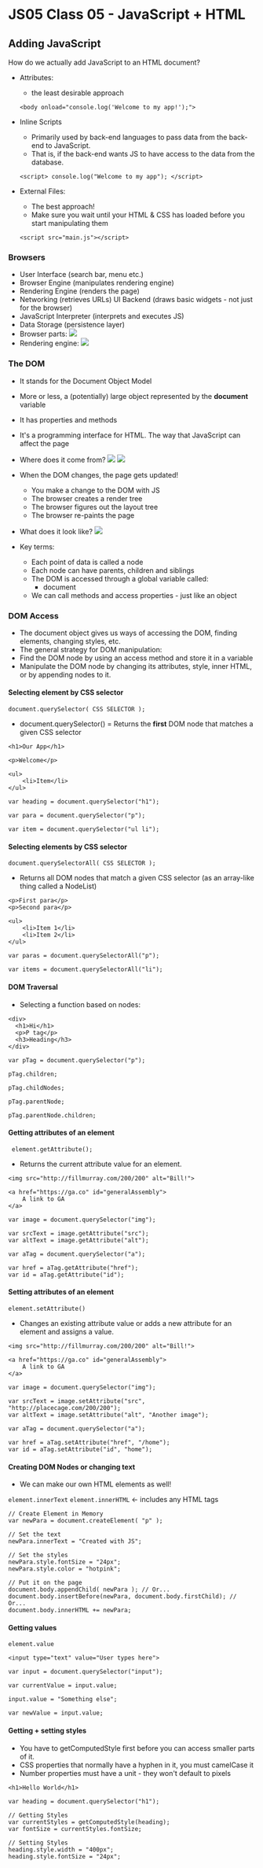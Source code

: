 # JS05 Class 05 - JavaScript + HTML

## Adding JavaScript

How do we actually add JavaScript to an HTML document?

* Attributes:
    * the least desirable approach

    ``` <body onload="console.log('Welcome to my app!');"> ```

* Inline Scripts
    * Primarily used by back-end languages to pass data from the back-end to JavaScript.
    * That is, if the back-end wants JS to have access to the data from the database.

    ```<script> console.log("Welcome to my app"); </script> ```

* External Files: 
    * The best approach!
    * Make sure you wait until your HTML & CSS has loaded before you start manipulating them

    ```<script src="main.js"></script>```


### Browsers

* User Interface (search bar, menu etc.)
* Browser Engine (manipulates rendering engine)
* Rendering Engine (renders the page)
* Networking (retrieves URLs)
UI Backend (draws basic widgets - not just for the browser)
* JavaScript Interpreter (interprets and executes  JS)
* Data Storage (persistence layer)
* Browser parts:
![](img/browserparts.png)
* Rendering engine: 
![](img/renderingengine.png)

### The DOM

* It stands for the Document Object Model
* More or less, a (potentially) large object  represented by the **document** variable
* It has properties and methods
* It's a programming interface for HTML. The way that JavaScript can affect the page

* Where does it come from?
    ![](img/domOrigins.png)
    ![](img/domOrigins2.png)
* When the DOM changes, the page gets updated!
    * You make a change to the DOM with JS
    * The browser creates a render tree
    * The browser figures out the layout tree
    * The browser re-paints the page
* What does it look like?
    ![](img/DOM.png)
* Key terms:
    * Each point of data is called a node
    * Each node can have parents, children and siblings
    * The DOM is accessed through a global variable called:
        * document
    * We can call methods and access properties - just like an object


### DOM Access
* The document object gives us ways of accessing the DOM, finding elements, changing styles, etc.
* The general strategy for DOM manipulation:
* Find the DOM node by using an access method and store it in a variable
* Manipulate the DOM node by changing its attributes, style, inner HTML, or by appending nodes to it.


#### Selecting element by CSS selector 

``` document.querySelector( CSS SELECTOR ); ```
* document.querySelector() = Returns the **first** DOM node that matches a given CSS selector

```
<h1>Our App</h1>

<p>Welcome</p>

<ul>
    <li>Item</li>
</ul>
```

```
var heading = document.querySelector("h1");

var para = document.querySelector("p");

var item = document.querySelector("ul li");
```



#### Selecting elements by CSS selector

``` document.querySelectorAll( CSS SELECTOR ); ```
* Returns all DOM nodes that match a given CSS selector (as an array-like thing called a NodeList)

```
<p>First para</p>
<p>Second para</p>

<ul>
    <li>Item 1</li>
    <li>Item 2</li>
</ul>
```

```
var paras = document.querySelectorAll("p");

var items = document.querySelectorAll("li");
```



#### DOM Traversal
* Selecting a function based on nodes:


```
<div>
  <h1>Hi</h1>
  <p>P tag</p>
  <h3>Heading</h3>
</div>
```

```
var pTag = document.querySelector("p");

pTag.children;

pTag.childNodes;

pTag.parentNode;

pTag.parentNode.children;

```

#### Getting attributes of an element

``` element.getAttribute();```
* Returns the current attribute value for an element.


```
<img src="http://fillmurray.com/200/200" alt="Bill!">

<a href="https://ga.co" id="generalAssembly">
    A link to GA
</a>
```

```
var image = document.querySelector("img");

var srcText = image.getAttribute("src");
var altText = image.getAttribute("alt");

var aTag = document.querySelector("a");

var href = aTag.getAttribute("href");
var id = aTag.getAttribute("id");
```

#### Setting attributes of an element

```element.setAttribute()```
* Changes an existing attribute value or adds a new attribute for an element and assigns a value.

```
<img src="http://fillmurray.com/200/200" alt="Bill!">

<a href="https://ga.co" id="generalAssembly">
    A link to GA
</a>
```
```
var image = document.querySelector("img");

var srcText = image.setAttribute("src", "http://placecage.com/200/200");
var altText = image.setAttribute("alt", "Another image");

var aTag = document.querySelector("a");

var href = aTag.setAttribute("href", "/home");
var id = aTag.setAttribute("id", "home");
```

#### Creating DOM Nodes or changing text

* We can make our own HTML elements as well!

```element.innerText```
```element.innerHTML``` <- includes any HTML tags

```
// Create Element in Memory
var newPara = document.createElement( "p" );

// Set the text
newPara.innerText = "Created with JS";

// Set the styles
newPara.style.fontSize = "24px";
newPara.style.color = "hotpink";

// Put it on the page
document.body.appendChild( newPara ); // Or...
document.body.insertBefore(newPara, document.body.firstChild); // Or...
document.body.innerHTML += newPara;
```


#### Getting values

```element.value```
```
<input type="text" value="User types here">
```
```
var input = document.querySelector("input");

var currentValue = input.value;

input.value = "Something else";

var newValue = input.value;
```

#### Getting + setting styles

* You have to getComputedStyle first before you can access smaller parts of it.
* CSS properties that normally have a hyphen in it, you must camelCase it
* Number properties must have a unit - they won't default to pixels

```
<h1>Hello World</h1>
```

```
var heading = document.querySelector("h1");

// Getting Styles
var currentStyles = getComputedStyle(heading);
var fontSize = currentStyles.fontSize;

// Setting Styles
heading.style.width = "400px";
heading.style.fontSize = "24px";
```



